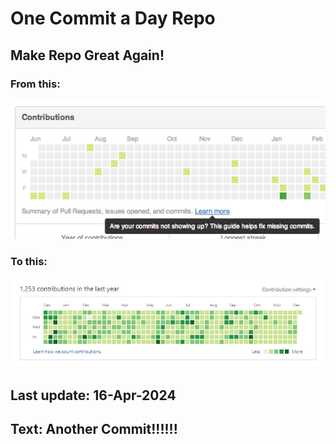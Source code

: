 # One Commit a Day Repo
## Make Repo Great Again!
### From this: 
![Alt text](./imgs/min.png)
### To this:
![Alt full](./imgs/full.jpg)

## Last update: 16-Apr-2024
## Text: Another Commit!!!!!!
